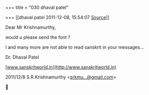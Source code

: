 +++
title = "030 dhaval patel"

+++
[[dhaval patel	2011-12-08, 15:54:07 [Source](https://groups.google.com/g/bvparishat/c/4Sf6qYT0uh4)]]



Dear Mr Krishnamurthy,

would u please send the font ?

I and many more are not able to read sanskrit in your messages...

  

Dr. Dhaval Patel

[www.sanskritworld.in](http://www.sanskritworld.in)  
  

2011/12/8 S.R.Krishnamurthy \<[srkmu...@gmail.com]()\>



